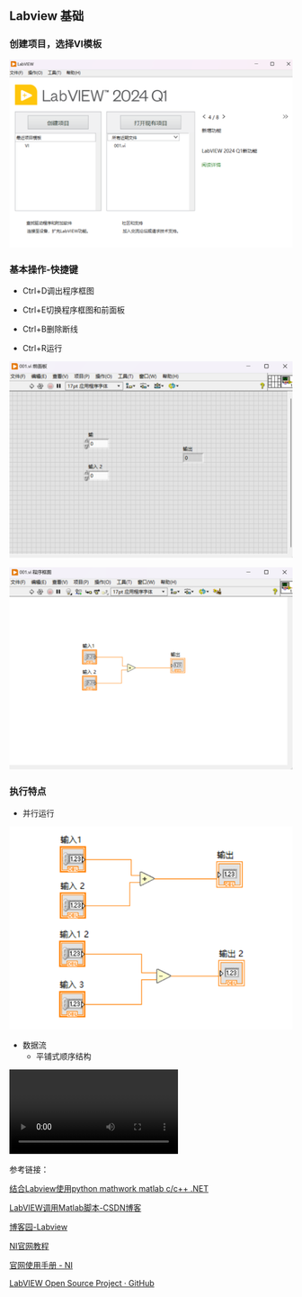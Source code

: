 ## Labview 基础

### 创建项目，选择VI模板

![image-20250221152841015](./初识.assets/image-20250221152841015.png)

### 基本操作-快捷键

- Ctrl+D调出程序框图

- Ctrl+E切换程序框图和前面板

- Ctrl+B删除断线

- Ctrl+R运行

![image-20250221153025872](./初识.assets/image-20250221153025872.png)

![image-20250221153233786](./初识.assets/image-20250221153233786.png)

### 执行特点

- 并行运行

![image-20250221170219664](./初识.assets/image-20250221170219664.png)

- 数据流
  - 平铺式顺序结构

<video src="./初识.assets/2025-02-21 17-11-59.mp4"></video>



参考链接：

[结合Labview使用python mathwork matlab c/c++ .NET](https://www.ni.com/zh-cn/shop/labview/using-python-matlab-and-c-with-labview.html)

[LabVIEW调用Matlab脚本-CSDN博客](https://blog.csdn.net/bojilan7484/article/details/135162130)

[博客园-Labview](https://www.cnblogs.com/anliux/p/16719376.html)

[NI官网教程](https://learn.ni.com/learn/article/labview-tutorial-simplifiedchinese#TARGET_1)

[官网使用手册 - NI](https://www.ni.com/docs/zh-CN/bundle/labview-api-ref/page/vi-lib/measure/macond-llb/fir-filter-for-1-chan-vi.html)

[LabVIEW Open Source Project · GitHub](https://github.com/LabVIEW-Open-Source)
